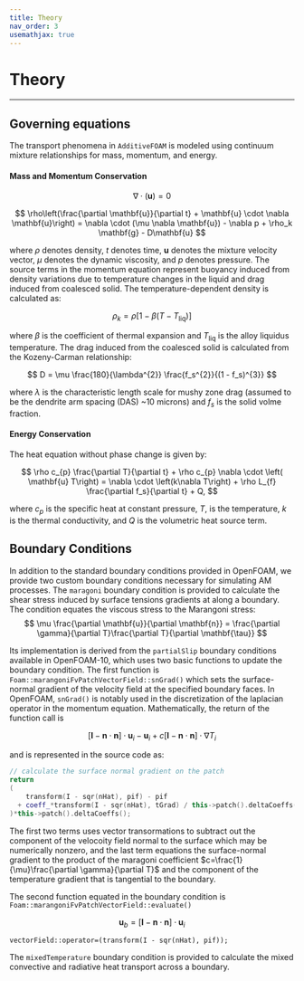 ```yaml
---
title: Theory
nav_order: 3
usemathjax: true
---
```


# Theory

---

## Governing equations

The transport phenomena in `AdditiveFOAM` is modeled using continuum mixture relationships for mass, momentum, and energy.

#### Mass and Momentum Conservation

$$
\nabla \cdot (\mathbf{u}) = 0
$$

$$
\rho\left(\frac{\partial \mathbf{u}}{\partial t} + \mathbf{u} \cdot \nabla \mathbf{u}\right) = \nabla \cdot (\mu \nabla \mathbf{u}) - \nabla p +  \rho_k \mathbf{g} - D\mathbf{u}
$$

where $\rho$ denotes density, $t$ denotes time, $\mathbf{u}$ denotes the mixture velocity vector, $\mu$ denotes the dynamic viscosity, and $p$ denotes pressure. The source terms in the momentum equation represent buoyancy induced from density variations due to temperature changes in the liquid and drag induced from coalesced solid. The temperature-dependent density is calculated as:

$$
\rho_k = \rho \left[1 - \beta \left(T - T_{\text{liq}}\right)\right]
$$

where $\beta$ is the coefficient of thermal expansion and $T_{\text{liq}}$ is the alloy liquidus temperature. The drag induced from the coalesced solid is calculated from the Kozeny-Carman relationship:

$$
D = \mu \frac{180}{\lambda^{2}}  \frac{f_s^{2}}{(1 - f_s)^{3}}
$$

where $\lambda$ is the characteristic length scale for mushy zone drag (assumed to be the dendrite arm spacing (DAS) ~10 microns) and $f_s$ is the solid volme fraction.



#### Energy Conservation
The heat equation without phase change is given by:

$$
\rho c_{p} \frac{\partial T}{\partial t} + \rho c_{p} \nabla \cdot \left( \mathbf{u} T\right) = \nabla \cdot \left(k\nabla T\right) + \rho L_{f} \frac{\partial f_s}{\partial t} + Q,
$$

where $c_p$ is the specific heat at constant pressure, $T$, is the
temperature, $k$ is the thermal conductivity, and $Q$ is the volumetric heat
source term.

## Boundary Conditions
In addition to the standard boundary conditions provided in OpenFOAM, we provide two custom boundary conditions necessary for simulating AM processes.
The ```maragoni``` boundary condition is provided to calculate the shear stress induced by surface tensions gradients at along a boundary. The condition equates the viscous stress to the Marangoni stress:
$$
\mu \frac{\partial \mathbf{u}}{\partial \mathbf{n}} = \frac{\partial \gamma}{\partial T}\frac{\partial T}{\partial \mathbf{\tau}}
$$

Its implementation is derived from the ```partialSlip``` boundary conditions available in OpenFOAM-10, which uses two basic functions to update the boundary condition. The first function is ```Foam::marangoniFvPatchVectorField::snGrad()``` which sets the surface-normal gradient of the velocity field at the specified boundary faces. In OpenFOAM, ```snGrad()``` is notably used in the discretization of the laplacian operator in the momentum equation. Mathematically, the return of the function call is

$$
[\mathbf{I} - \mathbf{n}\cdot\mathbf{n}] \cdot\mathbf{u}_{i} - \mathbf{u}_{i} + c[\mathbf{I} - \mathbf{n}\cdot\mathbf{n}] \cdot \nabla T_{i}
$$

and is represented in the source code as:
```cpp
// calculate the surface normal gradient on the patch
return
(
    transform(I - sqr(nHat), pif) - pif
  + coeff_*transform(I - sqr(nHat), tGrad) / this->patch().deltaCoeffs()
)*this->patch().deltaCoeffs();
```
The first two terms uses vector transormations to subtract out the component of the velocoity field normal to the surface which may be numerically nonzero, and the last term equations the surface-normal gradient to the product of the maragoni coefficient $c=\frac{1}{\mu}\frac{\partial \gamma}{\partial T}$ and the component of the temperature gradient that is tangential to the boundary.

The second function equated in the boundary condition is ```Foam::marangoniFvPatchVectorField::evaluate()```

$$
\mathbf{u}_{b} = [\mathbf{I} - \mathbf{n}\cdot\mathbf{n}] \cdot\mathbf{u}_{i}
$$

```
vectorField::operator=(transform(I - sqr(nHat), pif));
```

The ```mixedTemperature``` boundary condition is provided to calculate the mixed convective and radiative heat transport across a boundary. 
